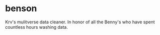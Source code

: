 # benson
Krv's mulitverse data cleaner. In honor of all the Benny's who have spent countless hours washing data.
